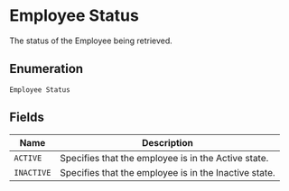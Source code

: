 
# Employee Status

The status of the Employee being retrieved.

## Enumeration

`Employee Status`

## Fields

| Name | Description |
|  --- | --- |
| `ACTIVE` | Specifies that the employee is in the Active state. |
| `INACTIVE` | Specifies that the employee is in the Inactive state. |


